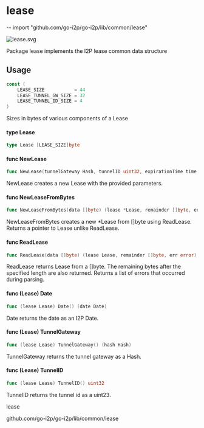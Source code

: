 # lease
--
    import "github.com/go-i2p/go-i2p/lib/common/lease"

![lease.svg](lease)

Package lease implements the I2P lease common data structure

## Usage

```go
const (
	LEASE_SIZE           = 44
	LEASE_TUNNEL_GW_SIZE = 32
	LEASE_TUNNEL_ID_SIZE = 4
)
```
Sizes in bytes of various components of a Lease

#### type Lease

```go
type Lease [LEASE_SIZE]byte
```


#### func  NewLease

```go
func NewLease(tunnelGateway Hash, tunnelID uint32, expirationTime time.Time) (*Lease, error)
```
NewLease creates a new Lease with the provided parameters.

#### func  NewLeaseFromBytes

```go
func NewLeaseFromBytes(data []byte) (lease *Lease, remainder []byte, err error)
```
NewLeaseFromBytes creates a new *Lease from []byte using ReadLease. Returns a
pointer to Lease unlike ReadLease.

#### func  ReadLease

```go
func ReadLease(data []byte) (lease Lease, remainder []byte, err error)
```
ReadLease returns Lease from a []byte. The remaining bytes after the specified
length are also returned. Returns a list of errors that occurred during parsing.

#### func (Lease) Date

```go
func (lease Lease) Date() (date Date)
```
Date returns the date as an I2P Date.

#### func (Lease) TunnelGateway

```go
func (lease Lease) TunnelGateway() (hash Hash)
```
TunnelGateway returns the tunnel gateway as a Hash.

#### func (Lease) TunnelID

```go
func (lease Lease) TunnelID() uint32
```
TunnelID returns the tunnel id as a uint23.



lease

github.com/go-i2p/go-i2p/lib/common/lease

